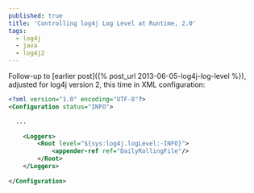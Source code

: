 ```yaml
---
published: true
title: 'Controlling log4j Log Level at Runtime, 2.0'
tags:
  - log4j
  - java
  - log4j2
---
```

Follow-up to [earlier post]({% post_url 2013-06-05-log4j-log-level %}), adjusted for log4j version 2, this time in XML configuration:

```xml
<?xml version="1.0" encoding="UTF-8"?>
<Configuration status="INFO">

  ...
  
    <Loggers>
        <Root level="${sys:log4j.logLevel:-INFO}">
            <appender-ref ref="DailyRollingFile"/>
        </Root>
    </Loggers>
  
</Configuration>
```
